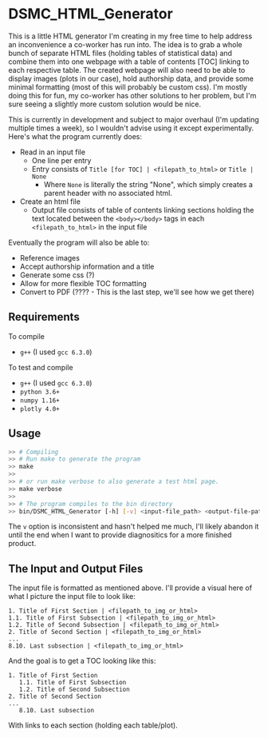 # DSMC_HTML_Generator

This is a little HTML generator I'm creating in my free time to help address an inconvenience a
co-worker has run into.  The idea is to grab a whole bunch of separate HTML files (holding tables of
statistical data) and combine them into one webpage with a table of contents [TOC] linking to each
respective table.  The created webpage will also need to be able to display images (plots in our
case), hold authorship data, and provide some minimal formatting (most of this will probably be
custom css).  I'm mostly doing this for fun, my co-worker has other solutions to her problem, but
I'm sure seeing a slightly more custom solution would be nice.

This is currently in development and subject to major overhaul (I'm updating multiple times a week),
so I wouldn't advise using it except experimentally.  Here's what the program currently does:

+ Read in an input file
  + One line per entry
  + Entry consists of `Title [for TOC] | <filepath_to_html>` or `Title | None`
    + Where `None` is literally the string "None", which simply creates a parent header with no
      associated html.
+ Create an html file
  + Output file consists of table of contents linking sections holding the text located between the
    `<body></body>` tags in each `<filepath_to_html>` in the input file

Eventually the program will also be able to:

+ Reference images
+ Accept authorship information and a title
+ Generate some css (?)
+ Allow for more flexible TOC formatting
+ Convert to PDF (???? - This is the last step, we'll see how we get there)

## Requirements

To compile

+ `g++` (I used `gcc 6.3.0`)

To test and compile

+ `g++` (I used `gcc 6.3.0`)
+ `python 3.6+`
+ `numpy 1.16+`
+ `plotly 4.0+`

## Usage

```bash
>> # Compiling
>> # Run make to generate the program
>> make
>>
>> # or run make verbose to also generate a test html page.
>> make verbose
>>
>> # The program compiles to the bin directory
>> bin/DSMC_HTML_Generator [-h] [-v] <input-file_path> <output-file-path>
```

The `v` option is inconsistent and hasn't helped me much, I'll likely abandon it until the end when
I want to provide diagnositics for a more finished product.

## The Input and Output Files

The input file is formatted as mentioned above.  I'll provide a visual here of what I picture the
input file to look like:

```
1. Title of First Section | <filepath_to_img_or_html>
1.1. Title of First Subsection | <filepath_to_img_or_html>
1.2. Title of Second Subsection | <filepath_to_img_or_html>
2. Title of Second Section | <filepath_to_img_or_html>
...
8.10. Last subsection | <filepath_to_img_or_html>
```

And the goal is to get a TOC looking like this:

```
1. Title of First Section
   1.1. Title of First Subsection
   1.2. Title of Second Subsection
2. Title of Second Section
...
   8.10. Last subsection
```

With links to each section (holding each table/plot).
